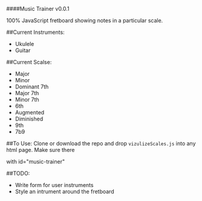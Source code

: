 ####Music Trainer v0.0.1

100% JavaScript fretboard showing notes in a particular scale.

##Current Instruments:
* Ukulele
* Guitar

##Current Scalse:
* Major
* Minor
* Dominant 7th
* Major 7th
* Minor 7th
* 6th
* Augmented
* Diminished
* 9th
* 7b9

##To Use:
Clone or download the repo and drop `vizulizeScales.js` into any html page. Make sure there <div> with id="music-trainer"

##TODO:
* Write form for user instruments
* Style an intrument around the fretboard